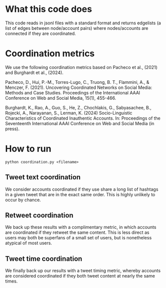 # What this code does

This code reads in jsonl files with a standard format and returns edgelists (a list of edges between node/account pairs) where nodes/accounts are connected if they are coordinated. 

# Coordination metrics
We use the following coordination metrics based on Pacheco et al., (2021) and Burghardt et al., (2024).

Pacheco, D., Hui, P.-M., Torres-Lugo, C., Truong, B. T., Flammini, A., & Menczer, F. (2021). Uncovering Coordinated Networks on Social Media: Methods and Case Studies. Proceedings of the International AAAI Conference on Web and Social Media, 15(1), 455-466.

 Burghardt, K., Rao, A., Guo, S., He, Z., Chochlakis, G., Sabyasachee, B., Rojecki, A., Narayanan, S., Lerman, K. (2024) Socio-Linguistic Characteristics of Coordinated Inauthentic Accounts. In: Proceedings of the Seventeenth International AAAI Conference on Web and Social Media (in press).

# How to run
```
python coordination.py <filename>
```
## Tweet text coordination
We consider accounts coordinated if they use share a long list of hashtags in a given tweet that are in the exact same order. This is highly unlikely to occur by chance.

## Retweet coordination
We back up these results with a complimentary metric, in which accounts are coordinated if they retweet the same content. This is less direct as users may both be superfans of a small set of users, but is nonetheless atypical of most users.

## Tweet time coordination
We finally back up our results with a tweet timing metric, whereby accounts are considered coordinated if they both tweet content at nearly the same times. 

